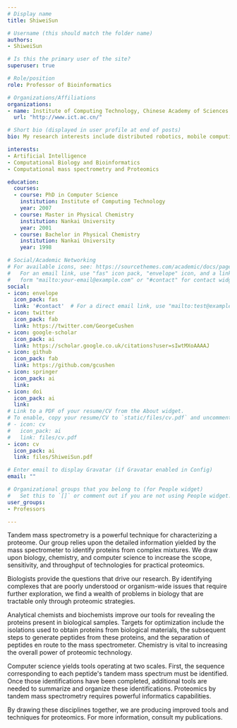 ```yaml
---
# Display name
title: ShiweiSun

# Username (this should match the folder name)
authors:
- ShiweiSun

# Is this the primary user of the site?
superuser: true

# Role/position
role: Professor of Bioinformatics

# Organizations/Affiliations
organizations:
- name: Institute of Computing Technology, Chinese Academy of Sciences
  url: "http://www.ict.ac.cn/"

# Short bio (displayed in user profile at end of posts)
bio: My research interests include distributed robotics, mobile computing and programmable matter.

interests:
- Artificial Intelligence
- Computational Biology and Bioinformatics
- Computational mass spectrometry and Proteomics

education:
  courses:
  - course: PhD in Computer Science
    institution: Institute of Computing Technology
    year: 2007
  - course: Master in Physical Chemistry
    institution: Nankai University
    year: 2001
  - course: Bachelor in Physical Chemistry
    institution: Nankai University
    year: 1998

# Social/Academic Networking
# For available icons, see: https://sourcethemes.com/academic/docs/page-builder/#icons
#   For an email link, use "fas" icon pack, "envelope" icon, and a link in the
#   form "mailto:your-email@example.com" or "#contact" for contact widget.
social:
- icon: envelope
  icon_pack: fas
  link: '#contact'  # For a direct email link, use "mailto:test@example.org".
- icon: twitter
  icon_pack: fab
  link: https://twitter.com/GeorgeCushen
- icon: google-scholar
  icon_pack: ai
  link: https://scholar.google.co.uk/citations?user=sIwtMXoAAAAJ
- icon: github
  icon_pack: fab
  link: https://github.com/gcushen
- icon: springer
  icon_pack: ai
  link: 
- icon: doi
  icon_pack: ai
  link:
# Link to a PDF of your resume/CV from the About widget.
# To enable, copy your resume/CV to `static/files/cv.pdf` and uncomment the lines below.
# - icon: cv
#   icon_pack: ai
#   link: files/cv.pdf
- icon: cv
  icon_pack: ai
  link: files/ShiweiSun.pdf

# Enter email to display Gravatar (if Gravatar enabled in Config)
email: ""

# Organizational groups that you belong to (for People widget)
#   Set this to `[]` or comment out if you are not using People widget.
user_groups:
- Professors

---
```


Tandem mass spectrometry is a powerful technique for characterizing a proteome. Our group relies upon the detailed information yielded by the mass spectrometer to identify proteins from complex mixtures. We draw upon biology, chemistry, and computer science to increase the scope, sensitivity, and throughput of technologies for practical proteomics.

 
Biologists provide the questions that drive our research. By identifying complexes that are poorly understood or organism-wide issues that require further exploration, we find a wealth of problems in biology that are tractable only through proteomic strategies.

 
Analytical chemists and biochemists improve our tools for revealing the proteins present in biological samples. Targets for optimization include the isolations used to obtain proteins from biological materials, the subsequent steps to generate peptides from these proteins, and the separation of peptides en route to the mass spectrometer. Chemistry is vital to increasing the overall power of proteomic technology.

 
Computer science yields tools operating at two scales. First, the sequence corresponding to each peptide's tandem mass spectrum must be identified. Once those identifications have been completed, additional tools are needed to summarize and organize these identifications. Proteomics by tandem mass spectrometry requires powerful informatics capabilities.


By drawing these disciplines together, we are producing improved tools and techniques for proteomics. For more information, consult my publications.

